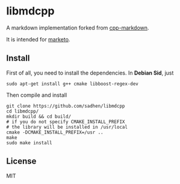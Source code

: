 # libmdcpp

A markdown implementation forked from [cpp-markdown](http://sourceforge.net/projects/cpp-markdown/).

It is intended for [marketo](https://github.com/sadhen/marketo).

## Install
First of all, you need to install the dependencies. In **Debian Sid**, just
```
sudo apt-get install g++ cmake libboost-regex-dev
```

Then compile and install
```
git clone https://github.com/sadhen/libmdcpp
cd libmdcpp/
mkdir build && cd build/
# if you do not specify CMAKE_INSTALL_PREFIX
# the library will be installed in /usr/local
cmake -DCMAKE_INSTALL_PREFIX=/usr ..
make
sudo make install
```

## License
MIT
